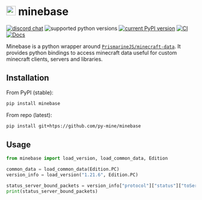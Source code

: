 # <img src="https://i.imgur.com/nPCcxts.png" style="height: 25px"> minebase

[![discord chat](https://img.shields.io/discord/936788458939224094.svg?logo=Discord)](https://discord.gg/C2wX7zduxC)
![supported python versions](https://img.shields.io/pypi/pyversions/minebase.svg)
[![current PyPI version](https://img.shields.io/pypi/v/minebase.svg)](https://pypi.org/project/mcproto/)
[![CI](https://github.com/py-mine/minebase/actions/workflows/main.yml/badge.svg)](https://github.com/py-mine/minebase/actions/workflows/main.yml)
[![Docs](https://github.com/py-mine/minebase/actions/workflows/docs.yml/badge.svg)](https://github.com/py-mine/minebase/actions/workflows/docs.yml)

Minebase is a python wrapper around [`PrismarineJS/minecraft-data`](https://github.com/PrismarineJS/minecraft-data). It
provides python bindings to access minecraft data useful for custom minecraft clients, servers and libraries.

## Installation

From PyPI (stable):

```bash
pip install minebase
```

From repo (latest):

```bash
pip install git+htps://github.com/py-mine/minebase
```

## Usage

```python
from minebase import load_version, load_common_data, Edition

common_data = load_common_data(Edition.PC)
version_info = load_version("1.21.6", Edition.PC)

status_server_bound_packets = version_info["protocol"]["status"]["toServer"]["types"]["packet"]
print(status_server_bound_packets)
```
